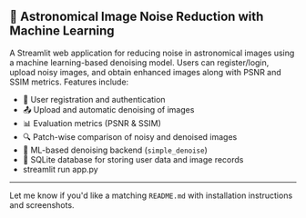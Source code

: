 
## 📡 Astronomical Image Noise Reduction with Machine Learning

A Streamlit web application for reducing noise in astronomical images using a machine learning-based denoising model. Users can register/login, upload noisy images, and obtain enhanced images along with PSNR and SSIM metrics. Features include:

* 🔐 User registration and authentication
* 📤 Upload and automatic denoising of images
* 📊 Evaluation metrics (PSNR & SSIM)
* 🔍 Patch-wise comparison of noisy and denoised images
* 🧠 ML-based denoising backend (`simple_denoise`)
* 💾 SQLite database for storing user data and image records
* streamlit run app.py


---

Let me know if you'd like a matching `README.md` with installation instructions and screenshots.

